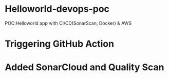 # Helloworld-devops-poc
POC:Helloworld app with CI/CD(SonarScan, Docker) &amp; AWS
# Triggering GitHub Action
# Added SonarCloud and Quality Scan 
